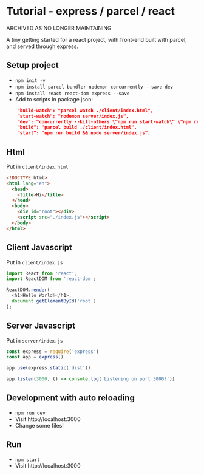# Tutorial - express / parcel / react

ARCHIVED AS NO LONGER MAINTAINING

A tiny getting started for a react project, with front-end built with parcel, and served through express.

## Setup project

* `npm init -y`
* `npm install parcel-bundler nodemon concurrently --save-dev`
* `npm install react react-dom express --save`
* Add to scripts in package.json:

```json
    "build-watch": "parcel watch ./client/index.html",
    "start-watch": "nodemon server/index.js",
    "dev": "concurrently --kill-others \"npm run start-watch\" \"npm run build-watch\"",
    "build": "parcel build ./client/index.html",
    "start": "npm run build && node server/index.js",
```

## Html

Put in `client/index.html`

```html
<!DOCTYPE html>
<html lang="en">
  <head>
    <title>Hi</title>
  </head>
  <body>
    <div id="root"></div>
    <script src="./index.js"></script>
  </body>
</html>
```

## Client Javascript

Put in `client/index.js`

```javascript
import React from 'react';
import ReactDOM from 'react-dom';

ReactDOM.render(
  <h1>Hello World!</h1>,
  document.getElementById('root')
);
```

## Server Javascript

Put in `server/index.js`

```javascript
const express = require('express')
const app = express()

app.use(express.static('dist'))

app.listen(3000, () => console.log('Listening on port 3000!'))
```

## Development with auto reloading

* `npm run dev`
* Visit http://localhost:3000
* Change some files!

## Run

* `npm start`
* Visit http://localhost:3000
